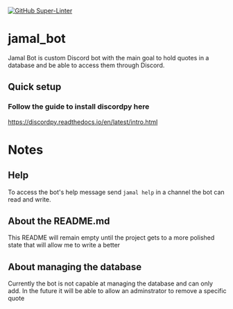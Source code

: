 [![GitHub Super-Linter](https://github.com/kpatino/jamal_bot/workflows/Lint%20Code%20Base/badge.svg)](https://github.com/marketplace/actions/super-linter)
# jamal_bot 
Jamal Bot is custom Discord bot with the main goal to hold quotes in a database and be able to access them through Discord.
## Quick setup 

### Follow the guide to install discordpy here 
https://discordpy.readthedocs.io/en/latest/intro.html 
# Notes
## Help
To access the bot's help message send `jamal help` in a channel the bot can read and write.
## About the README.md
This README will remain empty until the project gets to a more polished state that will allow me to write a better
## About managing the database
Currently the bot is not capable at managing the database and can only add. In the future it will be able to allow an adminstrator to remove a specific quote

